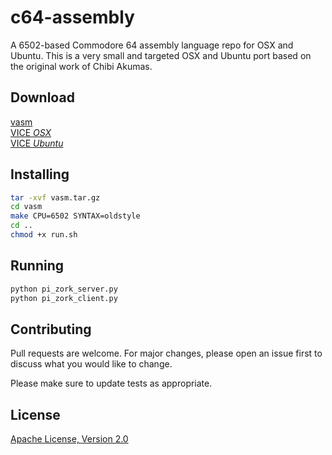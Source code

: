 # c64-assembly
A 6502-based Commodore 64 assembly language repo for OSX and Ubuntu.  This is a very small and targeted OSX and Ubuntu port based on the original work of Chibi Akumas.

## Download
[vasm](http://sun.hasenbraten.de/vasm/index.php?view=source)<br>
[VICE *OSX*](https://vice-emu.sourceforge.io/index.html#download)<br>
[VICE *Ubuntu*](https://snapcraft.io/vice-jz)

## Installing
```bash
tar -xvf vasm.tar.gz
cd vasm
make CPU=6502 SYNTAX=oldstyle
cd ..
chmod +x run.sh

```


## Running

```bash
python pi_zork_server.py
python pi_zork_client.py
```

## Contributing

Pull requests are welcome. For major changes, please open an issue first to discuss what you would like to change.

Please make sure to update tests as appropriate.

## License
[Apache License, Version 2.0](https://www.apache.org/licenses/LICENSE-2.0/)
